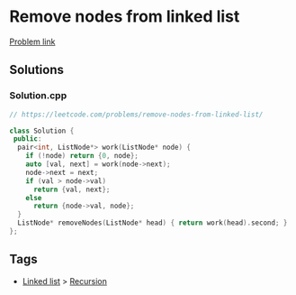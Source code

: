 # Remove nodes from linked list

[Problem link](https://leetcode.com/problems/remove-nodes-from-linked-list/)

## Solutions


### Solution.cpp
```cpp
// https://leetcode.com/problems/remove-nodes-from-linked-list/

class Solution {
 public:
  pair<int, ListNode*> work(ListNode* node) {
    if (!node) return {0, node};
    auto [val, next] = work(node->next);
    node->next = next;
    if (val > node->val)
      return {val, next};
    else
      return {node->val, node};
  }
  ListNode* removeNodes(ListNode* head) { return work(head).second; }
};
```
## Tags

* [Linked list](/Collections/linked-list.md#linked-list) > [Recursion](/Collections/linked-list.md#recursion)
